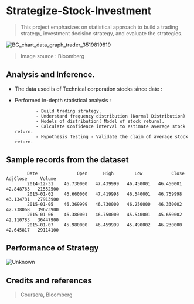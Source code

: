 # Strategize-Stock-Investment

> This project emphasizes on statistical approach to build a trading strategy, investment decision strategy, and evaluate the strategies.

![BG_chart_data_graph_trader_3519819819](https://user-images.githubusercontent.com/41963146/222326776-c1e44688-ae05-45db-a8a1-3bd05fc9013f.png)
> Image source : Bloomberg

## Analysis and Inference.
- The data used is of Technical corporation stocks since date : 
- Performed in-depth statistical analysis : 

              - Build trading strategy.
              - Understand frequency distribution (Normal Distribution)
              - Models of distribution( Model of stock return).
              - Calculate Confidence interval to estimate average stock return.
              - Hypothesis Testing - Validate the claim of average stock return.
              
## Sample records from the dataset              



            Date               Open	     High	     Low	       Close	     AdjClose	  Volume						
            2014-12-31	  46.730000	  47.439999	  46.450001	  46.450001	  42.848763	  21552500
            2015-01-02	  46.660000	  47.419998	  46.540001	  46.759998	  43.134731	  27913900
            2015-01-05	  46.369999	  46.730000	  46.250000	  46.330002	  42.738068	  39673900
            2015-01-06	  46.380001	  46.750000	  45.540001	  45.650002	  42.110783	  36447900
            2015-01-07	  45.980000	  46.459999	  45.490002	  46.230000	  42.645817	  29114100



## Performance of Strategy
![Unknown](https://user-images.githubusercontent.com/41963146/222326897-6ad6a82c-3e87-4888-95b2-d6cc16538751.png)


## Credits and references
> Coursera, Bloomberg
